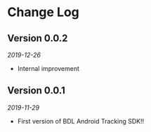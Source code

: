 Change Log
==========

## Version 0.0.2
_2019-12-26_

*   Internal improvement


## Version 0.0.1
_2019-11-29_

*   First version of BDL Android Tracking SDK!!
